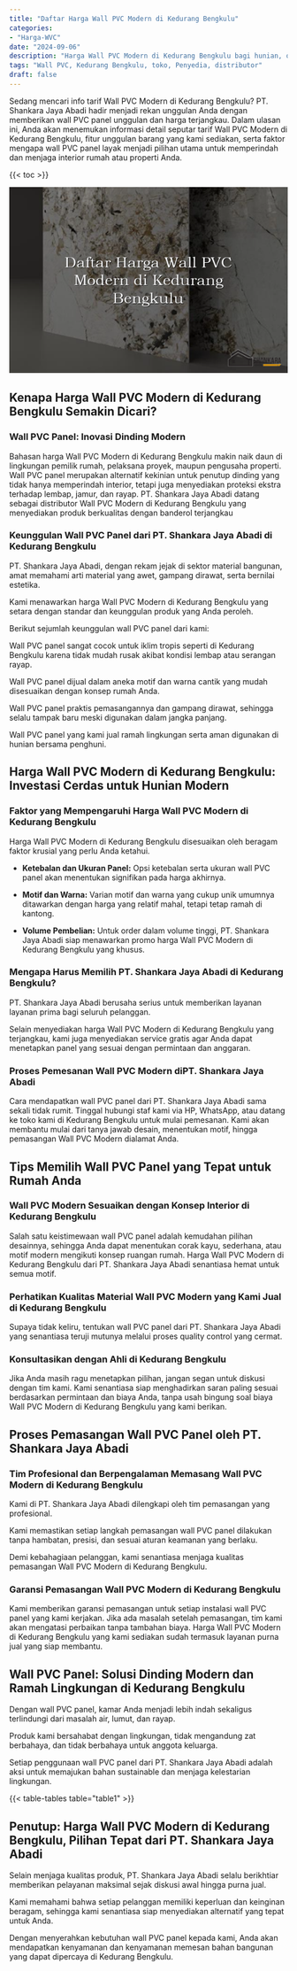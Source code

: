 ```yaml
---
title: "Daftar Harga Wall PVC Modern di Kedurang Bengkulu"
categories: 
- "Harga-WVC"
date: "2024-09-06"
description: "Harga Wall PVC Modern di Kedurang Bengkulu bagi hunian, office, dan gerai. Panel berkualitas, variasi motif, pilihan warna menarik, beserta servis penempatan oleh tenaga ahli ahli dan garansi resmi!|Layanan penjualan Wall PVC Modern di Kedurang Bengkulu untuk kebutuhan tempat tinggal, office, atau gerai, beserta material terbaik dan instalasi oleh teknisi profesional dan garansi resmi.|Solusi Wall PVC Modern di Kedurang Bengkulu yang terpercaya untuk tempat tinggal, perkantoran, serta gerai, bersama produk berkualitas dan penempatan oleh teknisi ahli serta kepastian resmi.|Distribusi Wall PVC Modern di Kedurang Bengkulu untuk hunian, office, dan toko, beserta panel berkualitas dan penempatan ditangani oleh tenaga ahli profesional, lengkap beserta jaminan resmi.}"
tags: "Wall PVC, Kedurang Bengkulu, toko, Penyedia, distributor"
draft: false
---
```


Sedang mencari info tarif Wall PVC Modern di Kedurang Bengkulu? PT. Shankara Jaya Abadi hadir menjadi rekan unggulan Anda dengan memberikan wall PVC panel unggulan dan harga terjangkau. Dalam ulasan ini, Anda akan menemukan informasi detail seputar tarif Wall PVC Modern di Kedurang Bengkulu, fitur unggulan barang yang kami sediakan, serta faktor mengapa wall PVC panel layak menjadi pilihan utama untuk memperindah dan menjaga interior rumah atau properti Anda.

{{< toc >}}

![Daftar Harga Wall PVC Modern di Kedurang Bengkulu](/images/Harga-WVC/Daftar-Harga-Wall-PVC-Modern-di-Kedurang-Bengkulu.png)


## Kenapa Harga Wall PVC Modern di Kedurang Bengkulu Semakin Dicari?

### Wall PVC Panel: Inovasi Dinding Modern

Bahasan harga Wall PVC Modern di Kedurang Bengkulu makin naik daun di lingkungan pemilik rumah, pelaksana proyek, maupun pengusaha properti. Wall PVC panel merupakan alternatif kekinian untuk penutup dinding yang tidak hanya memperindah interior, tetapi juga menyediakan proteksi ekstra terhadap lembap, jamur, dan rayap. PT. Shankara Jaya Abadi datang sebagai distributor Wall PVC Modern di Kedurang Bengkulu yang menyediakan produk berkualitas dengan banderol terjangkau

### Keunggulan Wall PVC Panel dari PT. Shankara Jaya Abadi di Kedurang Bengkulu

PT. Shankara Jaya Abadi, dengan rekam jejak di sektor material bangunan, amat memahami arti material yang awet, gampang dirawat, serta bernilai estetika.

Kami menawarkan harga Wall PVC Modern di Kedurang Bengkulu yang setara dengan standar dan keunggulan produk yang Anda peroleh.

Berikut sejumlah keunggulan wall PVC panel dari kami:

Wall PVC panel sangat cocok untuk iklim tropis seperti di Kedurang Bengkulu karena tidak mudah rusak akibat kondisi lembap atau serangan rayap.

Wall PVC panel dijual dalam aneka motif dan warna cantik yang mudah disesuaikan dengan konsep rumah Anda.

Wall PVC panel praktis pemasangannya dan gampang dirawat, sehingga selalu tampak baru meski digunakan dalam jangka panjang.

Wall PVC panel yang kami jual ramah lingkungan serta aman digunakan di hunian bersama penghuni.

## Harga Wall PVC Modern di Kedurang Bengkulu: Investasi Cerdas untuk Hunian Modern

### Faktor yang Mempengaruhi Harga Wall PVC Modern di Kedurang Bengkulu

Harga Wall PVC Modern di Kedurang Bengkulu disesuaikan oleh beragam faktor krusial yang perlu Anda ketahui.

- **Ketebalan dan Ukuran Panel:** Opsi ketebalan serta ukuran wall PVC panel akan menentukan signifikan pada harga akhirnya.

- **Motif dan Warna:** Varian motif dan warna yang cukup unik umumnya ditawarkan dengan harga yang relatif mahal, tetapi tetap ramah di kantong.

- **Volume Pembelian:** Untuk order dalam volume tinggi, PT. Shankara Jaya Abadi siap menawarkan promo harga Wall PVC Modern di Kedurang Bengkulu yang khusus.

### Mengapa Harus Memilih PT. Shankara Jaya Abadi di Kedurang Bengkulu?

PT. Shankara Jaya Abadi berusaha serius untuk memberikan layanan layanan prima bagi seluruh pelanggan.

Selain menyediakan harga Wall PVC Modern di Kedurang Bengkulu yang terjangkau, kami juga menyediakan service gratis agar Anda dapat menetapkan panel yang sesuai dengan permintaan dan anggaran.

### Proses Pemesanan Wall PVC Modern diPT. Shankara Jaya Abadi

Cara mendapatkan wall PVC panel dari PT. Shankara Jaya Abadi sama sekali tidak rumit. Tinggal hubungi staf kami via HP, WhatsApp, atau datang ke toko kami di Kedurang Bengkulu untuk mulai pemesanan. Kami akan membantu mulai dari tanya jawab desain, menentukan motif, hingga pemasangan Wall PVC Modern dialamat Anda.

## Tips Memilih Wall PVC Panel yang Tepat untuk Rumah Anda

### Wall PVC Modern Sesuaikan dengan Konsep Interior di Kedurang Bengkulu

Salah satu keistimewaan wall PVC panel adalah kemudahan pilihan desainnya, sehingga Anda dapat menentukan corak kayu, sederhana, atau motif modern mengikuti konsep ruangan rumah. Harga Wall PVC Modern di Kedurang Bengkulu dari PT. Shankara Jaya Abadi senantiasa hemat untuk semua motif.

### Perhatikan Kualitas Material Wall PVC Modern yang Kami Jual di Kedurang Bengkulu

Supaya tidak keliru, tentukan wall PVC panel dari PT. Shankara Jaya Abadi yang senantiasa teruji mutunya melalui proses quality control yang cermat.

### Konsultasikan dengan Ahli di Kedurang Bengkulu

Jika Anda masih ragu menetapkan pilihan, jangan segan untuk diskusi dengan tim kami. Kami senantiasa siap menghadirkan saran paling sesuai berdasarkan permintaan dan biaya Anda, tanpa usah bingung soal biaya Wall PVC Modern di Kedurang Bengkulu yang kami berikan.

## Proses Pemasangan Wall PVC Panel oleh PT. Shankara Jaya Abadi

### Tim Profesional dan Berpengalaman Memasang Wall PVC Modern di Kedurang Bengkulu

Kami di PT. Shankara Jaya Abadi dilengkapi oleh tim pemasangan yang profesional.

Kami memastikan setiap langkah pemasangan wall PVC panel dilakukan tanpa hambatan, presisi, dan sesuai aturan keamanan yang berlaku.

Demi kebahagiaan pelanggan, kami senantiasa menjaga kualitas pemasangan Wall PVC Modern di Kedurang Bengkulu.

### Garansi Pemasangan Wall PVC Modern di Kedurang Bengkulu

Kami memberikan garansi pemasangan untuk setiap instalasi wall PVC panel yang kami kerjakan. Jika ada masalah setelah pemasangan, tim kami akan mengatasi perbaikan tanpa tambahan biaya. Harga Wall PVC Modern di Kedurang Bengkulu yang kami sediakan sudah termasuk layanan purna jual yang siap membantu.

## Wall PVC Panel: Solusi Dinding Modern dan Ramah Lingkungan di Kedurang Bengkulu

Dengan wall PVC panel, kamar Anda menjadi lebih indah sekaligus terlindungi dari masalah air, lumut, dan rayap.

Produk kami bersahabat dengan lingkungan, tidak mengandung zat berbahaya, dan tidak berbahaya untuk anggota keluarga.

Setiap penggunaan wall PVC panel dari PT. Shankara Jaya Abadi adalah aksi untuk memajukan bahan sustainable dan menjaga kelestarian lingkungan.

{{< table-tables table="table1" >}}

## Penutup: Harga Wall PVC Modern di Kedurang Bengkulu, Pilihan Tepat dari PT. Shankara Jaya Abadi

Selain menjaga kualitas produk, PT. Shankara Jaya Abadi selalu berikhtiar memberikan pelayanan maksimal sejak diskusi awal hingga purna jual.

Kami memahami bahwa setiap pelanggan memiliki keperluan dan keinginan beragam, sehingga kami senantiasa siap menyediakan alternatif yang tepat untuk Anda.

Dengan menyerahkan kebutuhan wall PVC panel kepada kami, Anda akan mendapatkan kenyamanan dan kenyamanan memesan bahan bangunan yang dapat dipercaya di Kedurang Bengkulu.